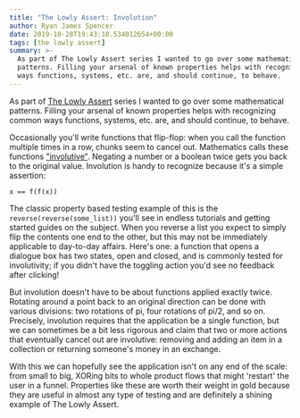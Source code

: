 ```yaml
---
title: "The Lowly Assert: Involution"
author: Ryan James Spencer
date: 2019-10-28T19:43:10.534012654+00:00
tags: [the lowly assert]
summary: >-
  As part of The Lowly Assert series I wanted to go over some mathematical
  patterns. Filling your arsenal of known properties helps with recognizing common
  ways functions, systems, etc. are, and should continue, to behave.
---
```


As part of [The Lowly
Assert](https://www.justanotherdot.com/posts/the-lowly-assert.html) series I
wanted to go over some mathematical patterns. Filling your arsenal of known
properties helps with recognizing common ways functions, systems, etc. are, and
should continue, to behave.

Occasionally you'll write functions that flip-flop: when you call the function
multiple times in a row, chunks seem to cancel out. Mathematics calls these
functions ["involutive"][1]. Negating a number or a boolean twice gets you back
to the original value. Involution is handy to recognize because it's a simple
assertion:

```
x == f(f(x))
```

The classic property based testing example of this is the
`reverse(reverse(some_list))` you'll see in endless tutorials and getting
started guides on the subject. When you reverse a list you expect to simply flip
the contents one end to the other, but this may not be immediately applicable to
day-to-day affairs. Here's one: a function that opens a dialogue box has two
states, open and closed, and is commonly tested for involutivity; if you didn't
have the toggling action you'd see no feedback after clicking!

But involution doesn't have to be about functions applied exactly twice.
Rotating around a point back to an original direction can be done with various
divisions: two rotations of pi, four rotations of pi/2, and so on. Precisely,
involution requires that the application be a single function, but we can
sometimes be a bit less rigorous and claim that two or more actions that
eventually cancel out are involutive: removing and adding an item in a
collection or returning someone's money in an exchange.

With this we can hopefully see the application isn't on any end of the scale:
from small to big, XORing bits to whole product flows that might 'restart' the
user in a funnel. Properties like these are worth their weight in gold because
they are useful in almost any type of testing and are definitely a shining
example of The Lowly Assert.

[1]: https://en.wikipedia.org/wiki/Involution_(mathematics)
